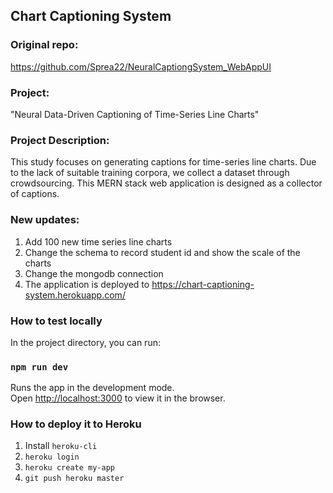 ## Chart Captioning System 

### Original repo:
https://github.com/Sprea22/NeuralCaptiongSystem_WebAppUI

### Project:
"Neural Data-Driven Captioning of Time-Series Line Charts"

### Project Description:
This study focuses on generating captions for time-series line charts.
Due to the lack of suitable training corpora, we collect a dataset through crowdsourcing. 
This MERN stack web application is designed as a collector of captions.

### New updates:
1. Add 100 new time series line charts
2. Change the schema to record student id and show the scale of the charts
3. Change the mongodb connection
4. The application is deployed to https://chart-captioning-system.herokuapp.com/

### How to test locally
In the project directory, you can run:

### `npm run dev`

Runs the app in the development mode.<br>
Open [http://localhost:3000](http://localhost:3000) to view it in the browser.

### How to deploy it to Heroku
1. Install `heroku-cli`
2. `heroku login`
3. `heroku create my-app`
4. `git push heroku master`
